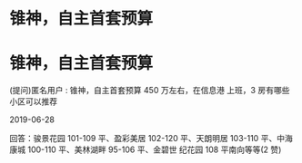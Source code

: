 # 锥神，自主首套预算

# 锥神，自主首套预算

(提问)匿名用户 : 锥神，自主首套预算 450 万左右，在信息港 上班，3 房有哪些小区可以推荐

2019-06-28

回答：骏景花园 101-109 平、盈彩美居 102-120 平、天朗明居 103-110 平、中海康城 100-110 平、美林湖畔 95-106 平、金碧世 纪花园 108 平南向等等(2 赞)